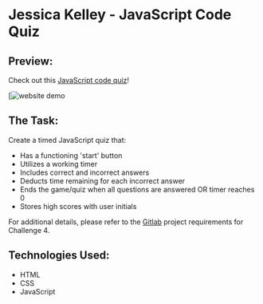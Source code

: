 # Jessica Kelley - JavaScript Code Quiz

## Preview:

Check out this [JavaScript code quiz](https://jessicaakelley.github.io/code-quiz/)!

[![website demo]()

## The Task:

Create a timed JavaScript quiz that:

- Has a functioning 'start' button
- Utilizes a working timer
- Includes correct and incorrect answers
- Deducts time remaining for each incorrect answer
- Ends the game/quiz when all questions are answered OR timer reaches 0
- Stores high scores with user initials

For additional details, please refer to the [Gitlab](https://ucb.bootcampcontent.com/UCB-Coding-Bootcamp/ucb-virt-bo-fsf-pt-04-2021-u-b/tree/master/04-Web-APIs/02-Challenge) project requirements for Challenge 4.

## Technologies Used:

- HTML
- CSS
- JavaScript
